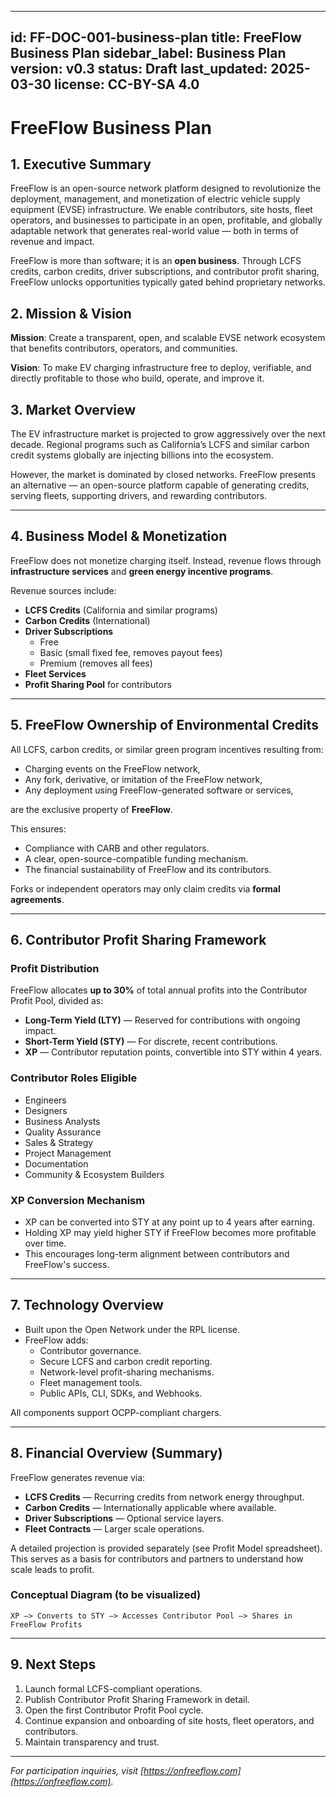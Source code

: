 <!-- SPDX-License-Identifier: CC-BY-SA-4.0 -->

---
id: FF-DOC-001-business-plan
title: FreeFlow Business Plan
sidebar_label: Business Plan
version: v0.3
status: Draft
last_updated: 2025-03-30
license: CC-BY-SA 4.0
---

# FreeFlow Business Plan

## 1. Executive Summary
FreeFlow is an open-source network platform designed to revolutionize the deployment, management, and monetization of electric vehicle supply equipment (EVSE) infrastructure. We enable contributors, site hosts, fleet operators, and businesses to participate in an open, profitable, and globally adaptable network that generates real-world value — both in terms of revenue and impact.

FreeFlow is more than software; it is an **open business**. Through LCFS credits, carbon credits, driver subscriptions, and contributor profit sharing, FreeFlow unlocks opportunities typically gated behind proprietary networks.

## 2. Mission & Vision
**Mission**: Create a transparent, open, and scalable EVSE network ecosystem that benefits contributors, operators, and communities.

**Vision**: To make EV charging infrastructure free to deploy, verifiable, and directly profitable to those who build, operate, and improve it.

## 3. Market Overview
The EV infrastructure market is projected to grow aggressively over the next decade. Regional programs such as California’s LCFS and similar carbon credit systems globally are injecting billions into the ecosystem.

However, the market is dominated by closed networks. FreeFlow presents an alternative — an open-source platform capable of generating credits, serving fleets, supporting drivers, and rewarding contributors.

---

## 4. Business Model & Monetization

FreeFlow does not monetize charging itself. Instead, revenue flows through **infrastructure services** and **green energy incentive programs**.

Revenue sources include:
- **LCFS Credits** (California and similar programs)
- **Carbon Credits** (International)
- **Driver Subscriptions**
   - Free
   - Basic (small fixed fee, removes payout fees)
   - Premium (removes all fees)
- **Fleet Services**
- **Profit Sharing Pool** for contributors

---

## 5. FreeFlow Ownership of Environmental Credits
All LCFS, carbon credits, or similar green program incentives resulting from:
- Charging events on the FreeFlow network,
- Any fork, derivative, or imitation of the FreeFlow network,
- Any deployment using FreeFlow-generated software or services,

are the exclusive property of **FreeFlow**.

This ensures:
- Compliance with CARB and other regulators.
- A clear, open-source-compatible funding mechanism.
- The financial sustainability of FreeFlow and its contributors.

Forks or independent operators may only claim credits via **formal agreements**.

---

## 6. Contributor Profit Sharing Framework

### Profit Distribution
FreeFlow allocates **up to 30%** of total annual profits into the Contributor Profit Pool, divided as:
- **Long-Term Yield (LTY)** — Reserved for contributions with ongoing impact.
- **Short-Term Yield (STY)** — For discrete, recent contributions.
- **XP** — Contributor reputation points, convertible into STY within 4 years.

### Contributor Roles Eligible
- Engineers
- Designers
- Business Analysts
- Quality Assurance
- Sales & Strategy
- Project Management
- Documentation
- Community & Ecosystem Builders

### XP Conversion Mechanism
- XP can be converted into STY at any point up to 4 years after earning.
- Holding XP may yield higher STY if FreeFlow becomes more profitable over time.
- This encourages long-term alignment between contributors and FreeFlow's success.

---

## 7. Technology Overview
- Built upon the Open Network under the RPL license.
- FreeFlow adds:
   - Contributor governance.
   - Secure LCFS and carbon credit reporting.
   - Network-level profit-sharing mechanisms.
   - Fleet management tools.
   - Public APIs, CLI, SDKs, and Webhooks.

All components support OCPP-compliant chargers.

---

## 8. Financial Overview (Summary)

FreeFlow generates revenue via:
- **LCFS Credits** — Recurring credits from network energy throughput.
- **Carbon Credits** — Internationally applicable where available.
- **Driver Subscriptions** — Optional service layers.
- **Fleet Contracts** — Larger scale operations.

A detailed projection is provided separately (see Profit Model spreadsheet). This serves as a basis for contributors and partners to understand how scale leads to profit.

### Conceptual Diagram (to be visualized)
```
XP —> Converts to STY —> Accesses Contributor Pool —> Shares in FreeFlow Profits
```

---

## 9. Next Steps
1. Launch formal LCFS-compliant operations.
2. Publish Contributor Profit Sharing Framework in detail.
3. Open the first Contributor Profit Pool cycle.
4. Continue expansion and onboarding of site hosts, fleet operators, and contributors.
5. Maintain transparency and trust.

---

*For participation inquiries, visit [https://onfreeflow.com](https://onfreeflow.com).*